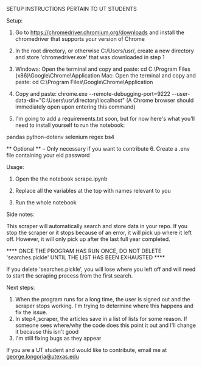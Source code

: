 SETUP INSTRUCTIONS PERTAIN TO UT STUDENTS

Setup:

1. Go to https://chromedriver.chromium.org/downloads and install the chromedriver that supports your version of Chrome

2. In the root directory, or otherwise C:/Users/usr/, create a new directory and store 'chromedriver.exe' that was downloaded in step 1

3.  Windows: Open the terminal and copy and paste: cd C:\Program Files (x86)\Google\Chrome\Application
    Mac: Open the terminal and copy and paste: cd C:\Program Files\Google\Chrome\Application

4. Copy and paste: chrome.exe --remote-debugging-port=9222 --user-data-dir="C:\Users\usr\directory\localhost"
(A Chrome browser should immediately open upon entering this command)

5. I'm going to add a requirements.txt soon, but for now here's what you'll need to install yourself to run the notebook:

  pandas
  python-dotenv
  selenium
  regex
  bs4

** Optional ** – Only necessary if you want to contribute
6. Create a .env file containing your eid password

Usage:

1. Open the the notebook scrape.ipynb

2. Replace all the variables at the top with names relevant to you

3. Run the whole notebook

Side notes:

This scraper will automatically search and store data in your repo. If you stop the scraper or it stops because of an error, it will pick up where it left off. However, it will only pick up after the last full year completed.


**** ONCE THE PROGRAM HAS RUN ONCE, DO NOT DELETE 'searches.pickle' UNTIL THE LIST HAS BEEN EXHAUSTED ****

If you delete 'searches.pickle', you will lose where you left off and will need to start the scraping process from the first search.


Next steps:

1. When the program runs for a long time, the user is signed out and the scraper stops working. I'm trying to determine where this happens and fix the issue.
2. In step4_scraper, the articles save in a list of lists for some reason. If someone sees where/why the code does this point it out and I'll change it because this isn't good
2. I'm still fixing bugs as they appear

If you are a UT student and would like to contribute, email me at george.longoria@utexas.edu
